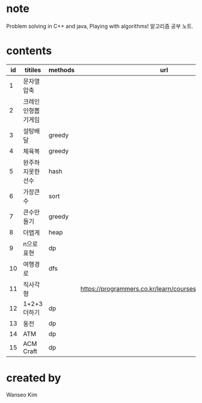 # note
Problem solving in C++ and java, Playing with algorithms! 
알고리즘 공부 노트.

# contents
| id | titiles            | methods | url |   |
|----|--------------------|---------|---|---|
| 1  | 문자열압축         |         |   |   |
| 2  | 크레인인형뽑기게임 |         |   |   |
| 3  | 설탕배달           | greedy  |   |   |
| 4  | 체육복             | greedy  |   |   |
| 5  | 완주하지못한선수   | hash    |   |   |
| 6  | 가장큰수           | sort    |   |   |
| 7  | 큰수만들기         | greedy  |   |   |
| 8  | 더맵게             | heap    |   |   |
| 9  | n으로표현          | dp      |   |   |
| 10 | 여행경로           | dfs     |   |   |
| 11 | 직사각형           |         | https://programmers.co.kr/learn/courses/18/lessons/1878  |   |
| 12 | 1+2+3더하기        |dp       |   |   |
| 13 | 동전               |dp       |   |   |
| 14 | ATM               |dp       |   |   |
| 15 | ACM Craft         |dp       |   |   |
# created by
Wanseo Kim
